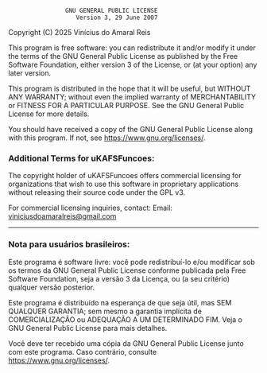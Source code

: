                     GNU GENERAL PUBLIC LICENSE
                       Version 3, 29 June 2007

 Copyright (C) 2025 Vinícius do Amaral Reis
 
 This program is free software: you can redistribute it and/or modify
 it under the terms of the GNU General Public License as published by
 the Free Software Foundation, either version 3 of the License, or
 (at your option) any later version.

 This program is distributed in the hope that it will be useful,
 but WITHOUT ANY WARRANTY; without even the implied warranty of
 MERCHANTABILITY or FITNESS FOR A PARTICULAR PURPOSE.  See the
 GNU General Public License for more details.

 You should have received a copy of the GNU General Public License
 along with this program.  If not, see <https://www.gnu.org/licenses/>.

### Additional Terms for uKAFSFuncoes:

The copyright holder of uKAFSFuncoes offers commercial licensing
for organizations that wish to use this software in proprietary applications
without releasing their source code under the GPL v3.

For commercial licensing inquiries, contact:
Email: viniciusdoamaralreis@gmail.com

---

### Nota para usuários brasileiros:
Este programa é software livre: você pode redistribuí-lo e/ou modificar
sob os termos da GNU General Public License conforme publicada pela
Free Software Foundation, seja a versão 3 da Licença, ou
(a seu critério) qualquer versão posterior.

Este programa é distribuído na esperança de que seja útil,
mas SEM QUALQUER GARANTIA; sem mesmo a garantia implícita de
COMERCIALIZAÇÃO ou ADEQUAÇÃO A UM DETERMINADO FIM. Veja o
GNU General Public License para mais detalhes.

Você deve ter recebido uma cópia da GNU General Public License
junto com este programa. Caso contrário, consulte <https://www.gnu.org/licenses/>.
